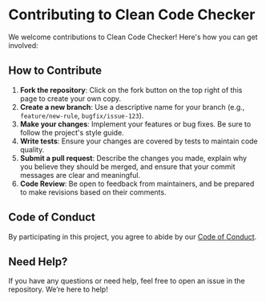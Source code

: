 # Contributing to Clean Code Checker

We welcome contributions to Clean Code Checker! Here's how you can get involved:

## How to Contribute
1. **Fork the repository**: Click on the fork button on the top right of this page to create your own copy.
2. **Create a new branch**: Use a descriptive name for your branch (e.g., `feature/new-rule`, `bugfix/issue-123`).
3. **Make your changes**: Implement your features or bug fixes. Be sure to follow the project's style guide.
4. **Write tests**: Ensure your changes are covered by tests to maintain code quality.
5. **Submit a pull request**: Describe the changes you made, explain why you believe they should be merged, and ensure that your commit messages are clear and meaningful.
6. **Code Review**: Be open to feedback from maintainers, and be prepared to make revisions based on their comments.

## Code of Conduct
By participating in this project, you agree to abide by our [Code of Conduct](CODE_OF_CONDUCT.md).

## Need Help?
If you have any questions or need help, feel free to open an issue in the repository. We’re here to help!